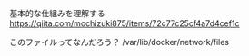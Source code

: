 
基本的な仕組みを理解する
https://qiita.com/mochizuki875/items/72c77c25cf4a7d4cef1c


このファイルってなんだろう？
/var/lib/docker/network/files